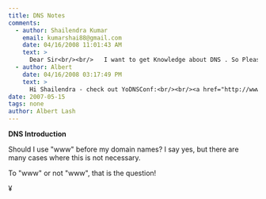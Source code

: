 ```yaml
---
title: DNS Notes
comments:
  - author: Shailendra Kumar
    email: kumarshai88@gmail.com
    date: 04/16/2008 11:01:43 AM
    text: >
      Dear Sir<br/><br/>   I want to get Knowledge about DNS . So Please provide me more articles of DNS.
  - author: Albert
    date: 04/16/2008 03:17:49 PM
    text: >
      Hi Shailendra - check out YoDNSConf:<br/><br/><a href="http://www.yodnsconf.docunext.com/blog/" rel="nofollow">http://www.yodnsconf.docunext.com/blog/</a><br/><br/>Its a project I'm working on for DNS management.
date: 2007-05-15
tags: none
author: Albert Lash
---
```

<b>DNS Introduction</b>

Should I use "www" before my domain names? I say yes, but there are many cases where this is not necessary.

To "www" or not "www", that is the question!

¥

